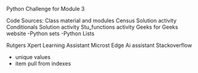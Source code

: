 Python Challenge for Module 3 

Code Sources:
Class material and modules
  Census Solution activity
  Conditionals Solution activity
  Stu_functions activity
Geeks for Geeks website
  -Python sets
  -Python Lists

Rutgers Xpert Learning Assistant
Microst Edge Ai assistant
Stackoverflow
- unique values
- item pull from indexes

  
